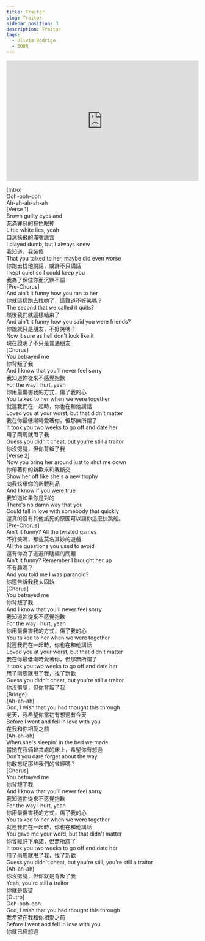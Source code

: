 ```yaml
---
title: Traitor
slug: Traitor
sidebar_position: 3
description: Traitor
tags:
  - Olivia Rodrigo
  - SOUR
---
```



<iframe width="100%" height="315" src="https://www.youtube.com/embed/CRrf3h9vhp8" title="YouTube video player" frameborder="0" allow="accelerometer; autoplay; clipboard-write; encrypted-media; gyroscope; picture-in-picture; web-share" allowfullscreen></iframe>

[Intro]  
Ooh-ooh-ooh  
Ah-ah-ah-ah-ah  
[Verse 1]  
Brown guilty eyes and  
充滿罪惡的棕色眼神  
Little white lies, yeah  
口沫橫飛的滿嘴謊言  
I played dumb, but I always knew  
我知道，我裝傻  
That you talked to her, maybe did even worse  
你跑去找他說話，或許不只講話  
I kept quiet so I could keep you  
我為了保住你而沉默不語  
[Pre-Chorus]  
And ain't it funny how you ran to her  
你就這樣跑去找她了，這難道不好笑嗎？  
The second that we called it quits?  
然後我們就這樣結束了  
And ain't it funny how you said you were friends?  
你說就只是朋友，不好笑嗎？  
Now it sure as hell don't look like it  
現在證明了不只是普通朋友  
[Chorus]  
You betrayed me  
你背叛了我  
And I know that you'll never feel sorry  
我知道妳從來不感覺抱歉  
For the way I hurt, yeah  
你用最傷害我的方式，傷了我的心  
You talked to her when we were together  
就連我們在一起時，你也在和他講話  
Loved you at your worst, but that didn't matter  
我在你最低潮時愛著你，但那無所謂了  
It took you two weeks to go off and date her  
用了兩周就甩了我  
Guess you didn't cheat, but you're still a traitor  
你沒劈腿，但你背叛了我  
[Verse 2]  
Now you bring her around just to shut me down  
你帶著你的新歡來和我斷交  
Show her off like she's a new trophy  
向我炫耀你的新戰利品  
And I know if you were true  
我知道如果你是對的  
There's no damn way that you  
Could fall in love with somebody that quickly  
還真的沒有其他該死的原因可以讓你這麼快跳船。  
[Pre-Chorus]  
Ain't it funny? All the twisted games  
不好笑嗎，那些莫名其妙的遊戲  
All the questions you used to avoid  
還有你為了逃避所瞎編的問題  
Ain't it funny? Remember I brought her up  
不有趣嗎？  
And you told me I was paranoid?  
你還告訴我我太固執  
[Chorus]  
You betrayed me  
你背叛了我  
And I know that you'll never feel sorry  
我知道妳從來不感覺抱歉  
For the way I hurt, yeah  
你用最傷害我的方式，傷了我的心  
You talked to her when we were together  
就連我們在一起時，你也在和他講話  
Loved you at your worst, but that didn't matter  
我在你最低潮時愛著你，但那無所謂了  
It took you two weeks to go off and date her  
用了兩周就甩了我，找了新歡  
Guess you didn't cheat, but you're still a traitor  
你沒劈腿，但你背叛了我  
[Bridge]  
(Ah-ah-ah)  
God, I wish that you had thought this through  
老天，我希望你當初有想過有今天  
Before I went and fell in love with you  
在我和你相愛之前  
(Ah-ah-ah)  
When she's sleepin' in the bed we made  
當她在我倆曾共處的床上，希望你有想過  
Don't you dare forget about the way  
你敢忘記那些我們的曾經嗎？  
[Chorus]  
You betrayed me  
你背叛了我  
And I know that you'll never feel sorry  
我知道你從來不感覺抱歉  
For the way I hurt, yeah  
你用最傷害我的方式，傷了我的心  
You talked to her when we were together  
就連我們在一起時，你也在和他講話  
You gave me your word, but that didn't matter  
你曾經許下承諾，但無所謂了  
It took you two weeks to go off and date her  
用了兩周就甩了我，找了新歡  
Guess you didn't cheat, but you're still, you're still a traitor  
(Ah-ah-ah)  
你沒劈腿，但你就是背叛了我  
Yeah, you're still a traitor  
你就是叛徒  
[Outro]  
Ooh-ooh-ooh  
God, I wish that you had thought this through  
我希望在我和你相愛之前  
Before I went and fell in love with you  
你就已經想過  
    

